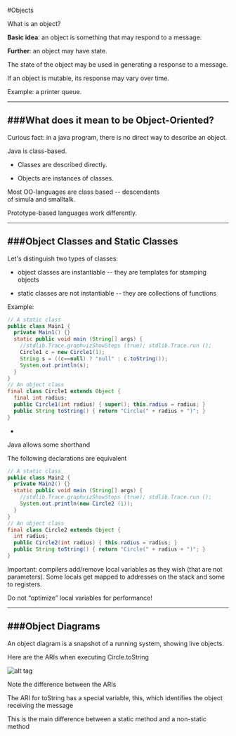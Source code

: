 #Objects

What is an object?

**Basic idea**: an object is something that may respond to a message.

**Further**: an object may have state.

The state of the object may be used in generating a response to a message.

If an object is mutable, its response may vary over time.

Example: a printer queue.

***

###What does it mean to be Object-Oriented?
-

Curious fact: in a java program, there is no direct way to describe an object.

Java is class-based.

- Classes are described directly.

- Objects are instances of classes.

Most OO-languages are class based -- descendants of simula and smalltalk.

Prototype-based languages work differently.

***

###Object Classes and Static Classes
-

Let's distinguish two types of classes:

- object classes are instantiable -- they are templates for stamping objects

- static classes are not instantiable -- they are collections of functions

Example:

```java
// A static class
public class Main1 {
  private Main1() {}
  static public void main (String[] args) {
    //stdlib.Trace.graphvizShowSteps (true); stdlib.Trace.run ();
    Circle1 c = new Circle1(1);
    String s = ((c==null) ? "null" : c.toString());
    System.out.println(s);
  }
}
// An object class
final class Circle1 extends Object {
  final int radius;
  public Circle1(int radius) { super(); this.radius = radius; }
  public String toString() { return "Circle(" + radius + ")"; }
}
```

-

Java allows some shorthand

The following declarations are equivalent

```java
// A static class
public class Main2 {
  private Main2() {}
  static public void main (String[] args) {
    //stdlib.Trace.graphvizShowSteps (true); stdlib.Trace.run ();
    System.out.println(new Circle2 (1));
  }
}
// An object class
final class Circle2 extends Object {
  int radius;
  public Circle2(int radius) { this.radius = radius; }
  public String toString() { return "Circle(" + radius + ")"; }
}
```

Important: compilers add/remove local variables as they wish (that are not parameters). Some locals get mapped to addresses on the stack and some to registers.

Do not “optimize” local variables for performance!

***

###Object Diagrams
-

An object diagram is a snapshot of a running system, showing live objects.

Here are the ARIs when executing Circle.toString

![alt tag](https://github.com/Cody-Nicholson96/Software_Development/blob/master/Object_Oriented_Software_Development/pics/objectDiagram1.jpg)

Note the difference between the ARIs

The ARI for toString has a special variable, this, which identifies the object receiving the message

This is the main difference between a static method and a non-static method